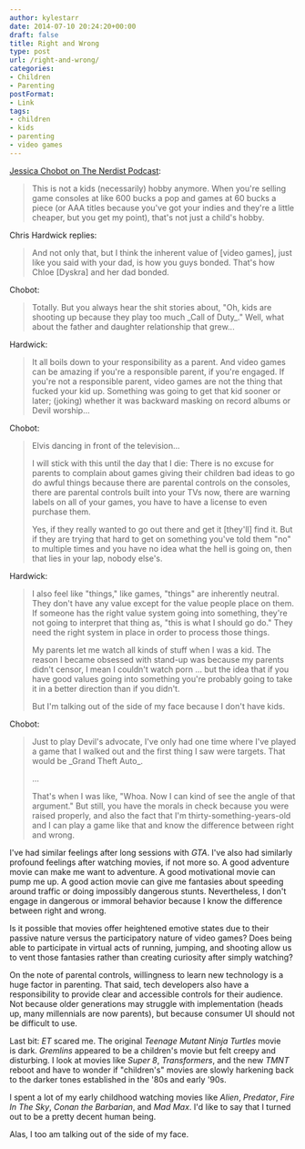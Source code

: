 ```yaml
---
author: kylestarr
date: 2014-07-10 20:24:20+00:00
draft: false
title: Right and Wrong
type: post
url: /right-and-wrong/
categories:
- Children
- Parenting
postFormat:
- Link
tags:
- children
- kids
- parenting
- video games
---
```


[Jessica Chobot on The Nerdist Podcast](http://www.nerdist.com/pepisode/nerdist-podcast-jessica-chobot/):


<blockquote>This is not a kids (necessarily) hobby anymore. When you're selling game consoles at like 600 bucks a pop and games at 60 bucks a piece (or AAA titles because you've got your indies and they're a little cheaper, but you get my point), that's not just a child's hobby.</blockquote>


Chris Hardwick replies:


<blockquote>And not only that, but I think the inherent value of [video games], just like you said with your dad, is how you guys bonded. That's how Chloe [Dyskra] and her dad bonded.</blockquote>


Chobot:


<blockquote>Totally. But you always hear the shit stories about, "Oh, kids are shooting up because they play too much _Call of Duty_." Well, what about the father and daughter relationship that grew...</blockquote>


Hardwick:


<blockquote>It all boils down to your responsibility as a parent. And video games can be amazing if you're a responsible parent, if you're engaged. If you're not a responsible parent, video games are not the thing that fucked your kid up. Something was going to get that kid sooner or later; (joking) whether it was backward masking on record albums or Devil worship...</blockquote>


Chobot:


<blockquote>Elvis dancing in front of the television...

I will stick with this until the day that I die: There is no excuse for parents to complain about games giving their children bad ideas to go do awful things because there are parental controls on the consoles, there are parental controls built into your TVs now, there are warning labels on all of your games, you have to have a license to even purchase them.

Yes, if they really wanted to go out there and get it [they'll] find it. But if they are trying that hard to get on something you've told them "no" to multiple times and you have no idea what the hell is going on, then that lies in your lap, nobody else's.</blockquote>


Hardwick:


<blockquote>I also feel like "things," like games, "things" are inherently neutral. They don't have any value except for the value people place on them. If someone has the right value system going into something, they're not going to interpret that thing as, "this is what I should go do." They need the right system in place in order to process those things.

My parents let me watch all kinds of stuff when I was a kid. The reason I became obsessed with stand-up was because my parents didn't censor, I mean I couldn't watch porn ... but the idea that if you have good values going into something you're probably going to take it in a better direction than if you didn't.

But I'm talking out of the side of my face because I don't have kids.</blockquote>


Chobot:


<blockquote>Just to play Devil's advocate, I've only had one time where I've played a game that I walked out and the first thing I saw were targets. That would be _Grand Theft Auto_.

...

That's when I was like, "Whoa. Now I can kind of see the angle of that argument." But still, you have the morals in check because you were raised properly, and also the fact that I'm thirty-something-years-old and I can play a game like that and know the difference between right and wrong.</blockquote>


I've had similar feelings after long sessions with _GTA_. I've also had similarly profound feelings after watching movies, if not more so. A good adventure movie can make me want to adventure. A good motivational movie can pump me up. A good action movie can give me fantasies about speeding around traffic or doing impossibly dangerous stunts. Nevertheless, I don't engage in dangerous or immoral behavior because I know the difference between right and wrong.

Is it possible that movies offer heightened emotive states due to their passive nature versus the participatory nature of video games? Does being able to participate in virtual acts of running, jumping, and shooting allow us to vent those fantasies rather than creating curiosity after simply watching?

On the note of parental controls, willingness to learn new technology is a huge factor in parenting. That said, tech developers also have a responsibility to provide clear and accessible controls for their audience. Not because older generations may struggle with implementation (heads up, many millennials are now parents), but because consumer UI should not be difficult to use.

Last bit: _ET_ scared me. The original _Teenage Mutant Ninja Turtles_ movie is dark. _Gremlins_ appeared to be a children's movie but felt creepy and disturbing. I look at movies like _Super 8_, _Transformers_, and the new _TMNT_ reboot and have to wonder if "children's" movies are slowly harkening back to the darker tones established in the '80s and early '90s.

I spent a lot of my early childhood watching movies like _Alien_, _Predator_, _Fire In The Sky_, _Conan the Barbarian_, and _Mad Max_. I'd like to say that I turned out to be a pretty decent human being.

Alas, I too am talking out of the side of my face.
